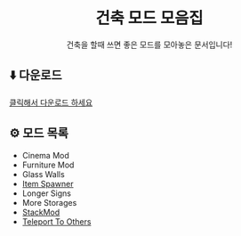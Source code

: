 <div align="center">

# 건축 모드 모음집
건축을 할때 쓰면 좋은 모드를 모아놓은 문서입니다!

</div>

## ⬇️ 다운로드
[클릭해서 다운로드 하세요](https://www.mediafire.com/file/1vtif1nsm4885ns/Raft_%25EA%25B1%25B4%25EC%25B6%2595%25EB%25AA%25A8%25EB%2593%259C.zip/file)

## ⚙️ 모드 목록
* Cinema Mod
* Furniture Mod
* Glass Walls
* [Item Spawner](https://github.com/grape82/raftmod/blob/main/howtouse/Item%20Spawner.md)
* Longer Signs
* More Storages
* [StackMod](https://github.com/grape82/raftmod/blob/main/howtouse/Stack%20Mod.md)
* [Teleport To Others](https://github.com/grape82/raftmod/blob/main/howtouse/Teleport%20To%20Others.md)

